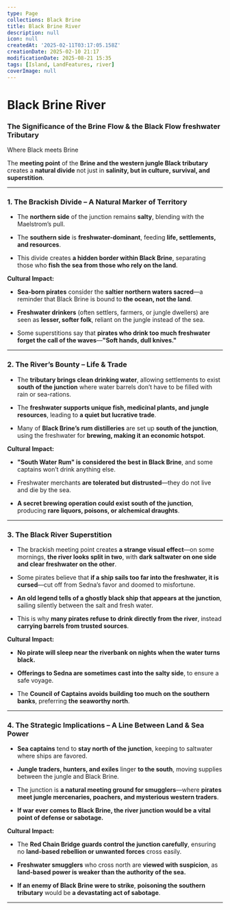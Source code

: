 ```yaml
---
type: Page
collections: Black Brine
title: Black Brine River
description: null
icon: null
createdAt: '2025-02-11T03:17:05.158Z'
creationDate: 2025-02-10 21:17
modificationDate: 2025-08-21 15:35
tags: [Island, LandFeatures, river]
coverImage: null
---
```


# Black Brine River

### **The Significance of the Brine Flow & the Black Flow freshwater Tributary**

Where Black meets Brine

The **meeting point** of the **Brine and the western jungle Black tributary** creates a **natural divide** not just in **salinity, but in culture, survival, and superstition**.

---

### **1. The Brackish Divide – A Natural Marker of Territory**

- The **northern side** of the junction remains **salty**, blending with the Maelstrom’s pull.

- The **southern side** is **freshwater-dominant**, feeding **life, settlements, and resources**.

- This divide creates **a hidden border within Black Brine**, separating those who **fish the sea from those who rely on the land**.

**Cultural Impact:**

- **Sea-born pirates** consider the **saltier northern waters sacred**—a reminder that Black Brine is bound to **the ocean, not the land**.

- **Freshwater drinkers** (often settlers, farmers, or jungle dwellers) are seen as **lesser, softer folk**, reliant on the jungle instead of the sea.

- Some superstitions say that **pirates who drink too much freshwater forget the call of the waves**—**"Soft hands, dull knives."**

---

### **2. The River’s Bounty – Life & Trade**

- The **tributary brings clean drinking water**, allowing settlements to exist **south of the junction** where water barrels don’t have to be filled with rain or sea-rations.

- The **freshwater supports unique fish, medicinal plants, and jungle resources**, leading to **a quiet but lucrative trade**.

- Many of **Black Brine’s rum distilleries** are set up **south of the junction**, using the freshwater for **brewing, making it an economic hotspot**.

**Cultural Impact:**

- **"South Water Rum" is considered the best in Black Brine**, and some captains won’t drink anything else.

- Freshwater merchants **are tolerated but distrusted**—they do not live and die by the sea.

- **A secret brewing operation could exist south of the junction**, producing **rare liquors, poisons, or alchemical draughts**.

---

### **3. The Black River Superstition**

- The brackish meeting point creates **a strange visual effect**—on some mornings, **the river looks split in two**, with **dark saltwater on one side and clear freshwater on the other**.

- Some pirates believe that **if a ship sails too far into the freshwater, it is cursed**—cut off from Sedna’s favor and doomed to misfortune.

- **An old legend tells of a ghostly black ship that appears at the junction**, sailing silently between the salt and fresh water.

- This is why **many pirates refuse to drink directly from the river**, instead **carrying barrels from trusted sources**.

**Cultural Impact:**

- **No pirate will sleep near the riverbank on nights when the water turns black.**

- **Offerings to Sedna are sometimes cast into the salty side**, to ensure a safe voyage.

- The **Council of Captains avoids building too much on the southern banks**, preferring **the seaworthy north**.

---

### **4. The Strategic Implications – A Line Between Land & Sea Power**

- **Sea captains** tend to **stay north of the junction**, keeping to saltwater where ships are favored.

- **Jungle traders, hunters, and exiles** linger **to the south**, moving supplies between the jungle and Black Brine.

- The junction is **a natural meeting ground for smugglers**—where **pirates meet jungle mercenaries, poachers, and mysterious western traders**.

- **If war ever comes to Black Brine, the river junction would be a vital point of defense or sabotage.**

**Cultural Impact:**

- The **Red Chain Bridge guards control the junction carefully**, ensuring no **land-based rebellion or unwanted forces** cross easily.

- **Freshwater smugglers** who cross north are **viewed with suspicion**, as **land-based power is weaker than the authority of the sea.**

- **If an enemy of Black Brine were to strike**, **poisoning the southern tributary** would be **a devastating act of sabotage**.

---
